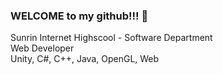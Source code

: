 ### WELCOME to my github!!! 👋

Sunrin Internet Highscool - Software Department <br/>
Web Developer <br/>
Unity, C#, C++, Java, OpenGL, Web <br/>
